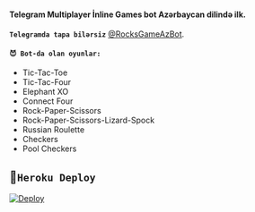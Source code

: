#### Telegram Multiplayer İnline Games bot Azərbaycan dilində ilk.

 **```Telegramda tapa bilərsiz```** [@RocksGameAzBot](https://telegram.me/RocksGameAzBot).

#### ```😈 Bot-da olan oyunlar:```

- Tic-Tac-Toe
- Tic-Tac-Four 
- Elephant XO 
- Connect Four
- Rock-Paper-Scissors
- Rock-Paper-Scissors-Lizard-Spock
- Russian Roulette
- Checkers
- Pool Checkers

## 🌹```Heroku Deploy```

[![Deploy](https://www.herokucdn.com/deploy/button.svg)](https://heroku.com/deploy?template=https://github.com/AzeMusic/Roxlsskak)

